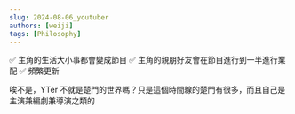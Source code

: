 ```yaml
---
slug: 2024-08-06_youtuber
authors: [weiji]
tags: [Philosophy]
---
```


✅ 主角的生活大小事都會變成節目
✅ 主角的親朋好友會在節目進行到一半進行業配
✅ 頻繁更新

唉不是，YTer 不就是楚門的世界嗎？只是這個時間線的楚門有很多，而且自己是主演兼編劇兼導演之類的
